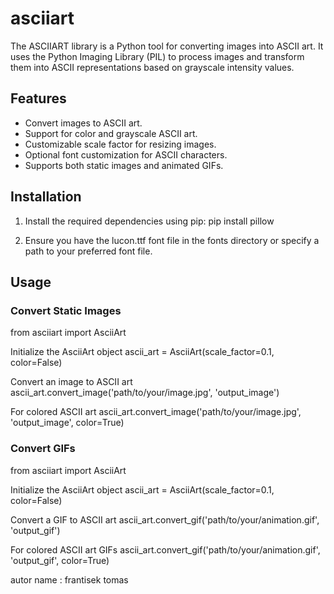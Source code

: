 # asciiart

The ASCIIART library is a Python tool for converting images into ASCII art. It uses the Python Imaging Library (PIL) to process images and transform them into ASCII representations based on grayscale intensity values.

## Features
 - Convert images to ASCII art.
 - Support for color and grayscale ASCII art.
 - Customizable scale factor for resizing images.
 - Optional font customization for ASCII characters.
 - Supports both static images and animated GIFs.

## Installation
1. Install the required dependencies using pip:
    pip install pillow

2. Ensure you have the lucon.ttf font file in the fonts directory or specify a path to your preferred font file.

## Usage

### Convert Static Images

from asciiart import AsciiArt

Initialize the AsciiArt object
ascii_art = AsciiArt(scale_factor=0.1, color=False)

Convert an image to ASCII art
ascii_art.convert_image('path/to/your/image.jpg', 'output_image')

For colored ASCII art
ascii_art.convert_image('path/to/your/image.jpg', 'output_image', color=True)

### Convert GIFs

from asciiart import AsciiArt

Initialize the AsciiArt object
ascii_art = AsciiArt(scale_factor=0.1, color=False)

Convert a GIF to ASCII art
ascii_art.convert_gif('path/to/your/animation.gif', 'output_gif')

For colored ASCII art GIFs
ascii_art.convert_gif('path/to/your/animation.gif', 'output_gif', color=True)

autor name : frantisek tomas
